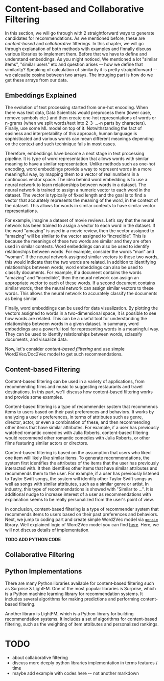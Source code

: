 # Content-based and Collaborative Filtering
In this section, we will go through with 2 straightforward ways to generate candidates for recommendations.
As we mentioned before, these are *content-based* and *collaborative* filterings. In this chapter,
we will go through explanation of both methods with examples and finnally discuss various libraries
to implement them. Before that we have to define and understand embeddings. As you might noticed,
We mentioned a lot "similar items", "similar users" etc and question arises -- how we define that similarity?
Speaking of calculation of similarity it is pretty straightforward -- we calcualte cosine between two arrays.
The intruging part is how do we get these arrays from our data.

## Embeddings Explained
The evolution of text processing started from one-hot encoding. When there was text data, Data Scientists
would preprocess them (lower case, remove symbols etc.) and then create one-hot representations of words or
n-grams (when we split words/text into 2-3-...-n parts by characters). Finally, use some ML model on top of it.
Notwithstanding the fact of easiness and interpretability of this approach, human language is sophisticated
and various words can mean different meanings depending on the context and such techinique fails in most cases.

Therefore, embeddings have become a next stage in text processing pipeline. It is type of word representation
that allows words with similar meaning to have a similar representation. Unlike methods such as one-hot encoding,
word embeddings provide a way to represent words in a more meaningful way, by mapping them to a vector of real
numbers in a continuous vector space. The idea behind word embedding is to use a neural network to learn
relationships between words in a dataset. The neural network is trained to assign a numeric vector to each word
in the dataset. The vector is typically of fixed length and the goal is to find a vector that accurately
represents the meaning of the word, in the context of the dataset. This allows for words in similar contexts
to have similar vector representations. 

For example, imagine a dataset of movie reviews. Let’s say that the neural network has been trained to assign
a vector to each word in the dataset. If the word “amazing” is used in a movie review, then the vector assigned
to “amazing” will be similar to the vector assigned to “incredible”. This is because the meanings of these two
words are similar and they are often used in similar contexts. Word embeddings can also be used to identify
relationships between words. For example, consider the words “man” and “woman”. If the neural network assigned
similar vectors to these two words, this would indicate that the two words are related.  In addition to
identifying relationships between words, word embeddings can also be used to classify documents. For example,
if a document contains the words “amazing” and “incredible”, then the neural network can assign an appropriate
vector to each of these words. If a second document contains similar words, then the neural network can assign
similar vectors to these words. This allows the neural network to accurately classify the documents as being similar. 

Finally, word embeddings can be used for data visualization. By plotting the vectors assigned to words in
a two-dimensional space, it is possible to see how words are related. This can be a useful tool for understanding
the relationships between words in a given dataset. In summary, word embeddings are a powerful tool
for representing words in a meaningful way. They can be used to identify relationships between words,
sclassify documents, and visualize data. 

Now, let's consider *content-based filttering* and use simple Word2Vec/Doc2Vec
model to get such recommendations.

## Content-based Filtering
Content-based filtering can be used in a variety of applications, from recommending films and music to suggesting
restaurants and travel destinations. In this part, we'll discuss how content-based filtering works and provide
some examples.

Content-based filtering is a type of recommender system that recommends items to users based on their past
preferences and behaviors. It works by analyzing a user's preferences, in terms of attributes such as genre,
director, actor, or even a combination of these, and then recommending other items that have similar attributes.
For example, if a user has previously watched romantic comedies with Julia Roberts, content-based filtering
would recommend other romantic comedies with Julia Roberts, or other films featuring similar actors or directors.

Content-based filtering is based on the assumption that users who liked one item will likely like similar items.
To generate recommendations, the system first identifies the attributes of the items that the user has previously
interacted with. It then identifies other items that have similar attributes and recommends them to the user.
For example, if a user has previously listened to Taylor Swift songs, the system will identify other Taylor Swift
songs as well as songs with similar attributes, such as a similar genre or artist. In industry, this type of
recommendations is showed with "Similar to ...". It is additional nudge to increase interest of a user
as recommendations with explanation seems to be really personalized from the user's point of view.

In conclusion, content-based filtering is a type of recommender system that recommends items to users based on their
past preferences and behaviors. Next, we jump to coding part and create simple Word2Vec model via [`gensim`](https://pypi.org/project/gensim/) library.
Well explained logic of Word2Vec model you can find [here](https://israelg99.github.io/2017-03-23-Word2Vec-Explained/).
Here, we will not discuss details of implementation.

**TODO ADD PYTHON CODE**

## Collaborative Filtering



## Python Implementations
There are many Python libraries available for content-based filtering such as Surprise & LightFM.
One of the most popular libraries is Surprise, which is a Python machine learning library for
recommendation systems. It includes several algorithms for making predictions and performing content-based filtering.

Another library is LightFM, which is a Python library for building recommendation systems. It includes a set of
algorithms for content-based filtering, such as the weighting of item attributes and personalized rankings.


# TODO
- about collaborative filtering
- discuss more deeply python libraries implementation in terms features / time
- maybe add example with codes here -- not another markdown
